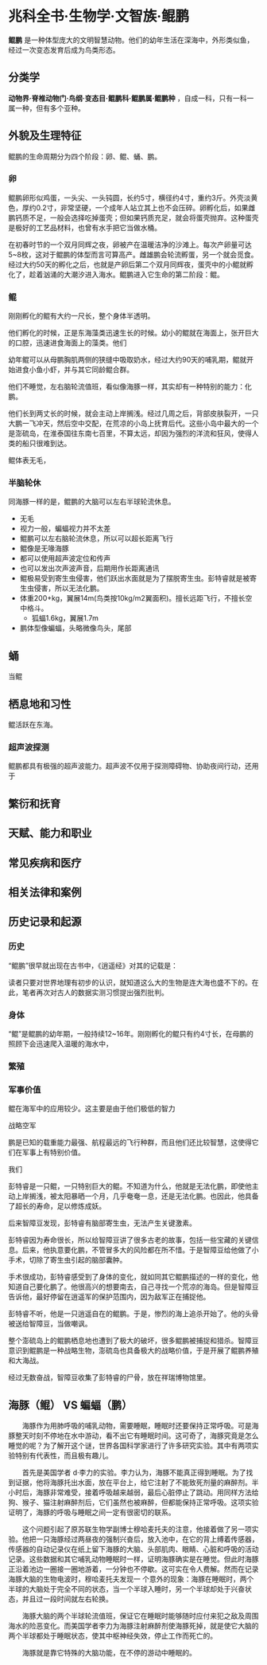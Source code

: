 #  兆科全书·生物学·文智族·鲲鹏

**鲲鹏** 是一种体型庞大的文明智慧动物。他们的幼年生活在深海中，外形类似鱼，经过一次变态发育后成为鸟类形态。

## 分类学

**动物界·脊椎动物门·鸟纲·变态目·鲲鹏科·鲲鹏属·鲲鹏种** ，自成一科，只有一科一属一种，但有多个亚种。

## 外貌及生理特征

鲲鹏的生命周期分为四个阶段：卵、鲲、蛹、鹏。

### 卵

鲲鹏卵形似鸡蛋，一头尖、一头钝圆，长约5寸，横径约4寸，重约3斤。外壳淡黄色，厚约0.2寸，非常坚硬，一个成年人站立其上也不会压碎。卵孵化后，如果雌鹏钙质不足，一般会选择吃掉蛋壳；但如果钙质充足，就会将蛋壳抛弃。这种蛋壳是极好的工艺品材料，也曾有水手把它当做水桶。

在初春时节的一个双月同辉之夜，卵被产在温暖洁净的沙滩上。每次产卵量可达5~8枚，这对于鲲鹏的体型而言可算高产。雌雄鹏会轮流孵蛋，另一个就会觅食。经过大约50天的孵化之后，也就是产卵后第二个双月同辉夜，蛋壳中的小鲲就孵化了，趁着汹涌的大潮汐进入海水。鲲鹏进入它生命的第二阶段：鲲。

### 鲲

刚刚孵化的鲲有大约一尺长，整个身体半透明。

他们孵化的时候，正是东海藻类迅速生长的时候。幼小的鲲就在海面上，张开巨大的口腔，迅速进食海面上的藻类。他们

幼年鲲可以从母鹏胸肌两侧的狭缝中吸取奶水，经过大约90天的哺乳期，鲲就开始进食小鱼小虾，并与其它同龄鲲合群。

他们不睡觉，左右脑轮流值班，看似像海豚一样，其实却有一种特别的能力：化鹏。

他们长到两丈长的时候，就会主动上岸搁浅。经过几周之后，背部皮肤裂开，一只大鹏一飞冲天，然后空中交配，在荒凉的小岛上抚育后代。这些小岛中最大的一个是澎硫岛，在淮泰国往东南七百里，不算太远，却因为强烈的洋流和狂风，使得人类的船只很难到达。

鲲体表无毛，

### 半脑轮休

同海豚一样的是，鲲鹏的大脑可以左右半球轮流休息。

+ 无毛
+ 视力一般，蝙蝠视力并不太差
+ 鲲鹏可以左右脑轮流休息，所以可以超长距离飞行
+ 鲲像是无喙海豚
+ 都可以使用超声波定位和传声
+ 也可以发出次声波声音，后期用作长距离通讯
+ 鲲极易受到寄生虫侵害，他们跃出水面就是为了摆脱寄生虫。彭特睿就是被寄生虫侵害，所以无法化鹏。
+ 体重200+kg，翼展14m(鸟类按10kg/m2翼面积)。擅长远距飞行，不擅长空中格斗。
  - 狐蝠1.6kg，翼展1.7m
+ 鹏体型像蝙蝠，头略微像鸟头，尾部

## 蛹

当鲲

## 栖息地和习性

鲲活跃在东海。

### 超声波探测

鲲鹏都具有极强的超声波能力。超声波不仅用于探测障碍物、协助夜间行动，还用于


## 繁衍和抚育


## 天赋、能力和职业
## 常见疾病和医疗
## 相关法律和案例




## 历史记录和起源

### 历史

“鲲鹏”很早就出现在古书中，《逍遥经》对其的记载是：

读者只要对世界地理有初步的认识，就知道这么大的生物是连大海也盛不下的。在此，笔者再次对古人的数据实测习惯提出强烈批判。

### 身体

“鲲”是鲲鹏的幼年期，一般持续12~16年。刚刚孵化的鲲只有约4寸长，在母鹏的照顾下会迅速爬入温暖的海水中，

### 繁殖

### 军事价值

鲲在海军中的应用较少。这主要是由于他们极低的智力

战略空军

鹏是已知的载重能力最强、航程最远的飞行种群，而且他们还比较智慧，这使得它们在军事上有特别价值。

我们



彭特睿是一只鲲，一只特别巨大的鲲。不知道为什么，他就是无法化鹏，即使他主动上岸搁浅，被太阳暴晒一个月，几乎奄奄一息，还是无法化鹏。也因此，他具备了超长的寿命，足以修炼成妖。

后来智障豆发现，彭特睿有脑部寄生虫，无法产生关键激素。

彭特睿因为寿命很长，所以给智障豆讲了很多古老的故事，包括一些宝藏的关键信息。后来，他执意要化鹏，不管冒多大的风险都在所不惜。于是智障豆给他做了小手术，切除了寄生虫引起的脑部囊肿。

手术很成功，彭特睿感受到了身体的变化，就如同其它鲲鹏描述的一样的变化，他知道自己要化鹏了。他很高兴的想要南去，自己寻找一个荒凉的海岛。但是智障豆告诉他，最好停留在逍遥军的保护范围内，因为敌军正在捕捉他。

彭特睿不听，他是一只逍遥自在的鲲鹏。于是，惨烈的海上追杀开始了。他的头骨被送给智障豆，当做嘲讽。

整个澎硫岛上的鲲鹏栖息地也遭到了极大的破坏，很多鲲鹏被捕捉和猎杀。智障豆意识到鲲鹏是一种战略生物，澎硫岛也具备极大的战略价值，于是开展了鲲鹏养殖和大海战。

经过无数奋战，智障豆收集了彭特睿的尸骨，放在祥瑞博物馆里。

## 海豚（鲲） VS 蝙蝠（鹏）




　　海豚作为用肺呼吸的哺乳动物，需要睡眠，睡眠时还要保持正常呼吸。可是海豚整天时刻不停地在水中游动，看不出它有睡眠时间。这可奇了，海豚究竟是怎么睡觉的呢？为了解开这个谜，世界各国科学家进行了许多研究实验。其中有两项实验特别有代表性，而且极有趣儿。

　　首先是美国学者 d·李力的实验。李力认为，海豚不能真正得到睡眠。为了找到证据，他将海豚托出水面，放在平台上，给它注射了不能致死剂量的麻醉剂。半小时后，海豚非常难受，接着呼吸越来越弱，最后心脏停止了跳动。用同样方法给狗、猴子、猫注射麻醉剂后，它们虽然也被麻醉，但都能保持正常呼吸。这项实验证明了，海豚的呼吸与睡眠之间一定有很密切的联系。

　　这个问题引起了原苏联生物学副博士穆哈麦托夫的注意，他接着做了另一项实验。他把一只海豚经过两昼夜的强制兴奋后，放入池中，在它的背上缚着传感器，传感器的自动记录仪在纸上留下海豚的大脑、头部肌肉、眼睛、心脏和呼吸的活动记录。这些数据和其它哺乳动物睡眠时一样，证明海豚确实是在睡觉。但此时海豚正沿着池边一圈接一圈地游着，一分钟也不停歇。这可实在令人费解。然而在记录海豚大脑的生物电波时，穆哈麦托夫发现一 个意外的现象：海豚在睡眠时，两个半球的大脑处于完全不同的状态，当一个半球入睡时，另一个半球却处于兴奋状态，并且过一段时间就左右轮换。

　　海豚大脑的两个半球轮流值班，保证它在睡眠时能够随时应付来犯之敌及周围海水的险恶变化。而美国学者李力为海豚注射麻醉剂使海豚死掉，就是使它大脑的两个半球都处于睡眠状态，使其中枢神经失效，停止工作而死亡的。

　　海豚就是靠它特殊的大脑功能，在不停的游动中睡眠的。